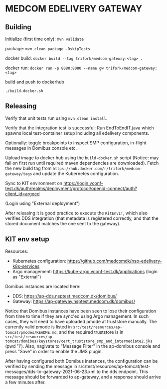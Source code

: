 # MEDCOM EDELIVERY GATEWAY

## Building

Initialize (first time only):
`mvn validate`

package:
`mvn clean package -DskipTests`

docker build:
`docker build --tag trifork/medcom-gateway:<tag> .`

docker run:
`docker run -p 8080:8080 --name gw trifork/medcom-gateway:<tag>` 

build and push to dockerhub

`./build-docker.sh`

## Releasing

Verify that unit tests run using `mvn clean install`.

Verify that the integration test is successful: Run EndToEndIT.java which spawns 
local test-container setup including all edelivery components.

Optionally: toggle breakpoints to inspect SMP configuration, in-flight messages in Domibus console etc.

Upload image to docker hub using the `build-docker.sh` script (Notice: may fail on first run until required
maven dependencies are downloaded). Fetch the new build tag from `https://hub.docker.com/r/trifork/medcom-gateway/tags` 
and update the Kubernetes configuration.

Sync to KIT environment on https://login.vconf-test.dk/auth/realms/deployment/protocol/openid-connect/auth?client_id=argocd

(Login using "External deployment")

After releasing it is good practice to execute the `KitEnvIT`, which also verifies DDS integration (that metadata is
registered correctly, and that the stored document matches the one sent to the gateway).

## KIT env setup

Resources:
* Kubernetes configuration: https://github.com/medcomdk/nsp-edelivery-k8s-services
* Argo management: https://kube-argo.vconf-test.dk/applications (login as "External")

Domibus instances are located here:

* DDS: https://ap-dds.nsptest.medcom.dk/domibus/
* Gateway: https://ap-gateway.nsptest.medcom.dk/domibus/

Notice that Domibus instances have been seen to lose their configuration from time to time if they are sync'ed
using Argo management. In such cases, they will need to have uploaded pmode at truststore manually. The currently
valid pmode is listed in `src/test/resources/ap-tomcat/pmodes/README.md`, and the required truststore is in 
`src/test/resources/ap-tomcat/domibus/keystores/cert_truststore_smp_and_intermediate2.jks` (pwd '1'). Also, nagivate
to "Message Filter" in the ap-domibus console and press "Save" in order to enable the JMS plugin.

After having configured both Domibus instances, the configuration can be verified by sending the message in
src/test/resources/ap-tomcat/test-messages/dds-to-gateway-2021-06-23.xml to the dds endpoint. This message should
be forwarded to ap-gateway, and a response should arrive a few minutes after.
